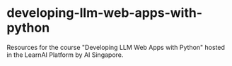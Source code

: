 # developing-llm-web-apps-with-python
Resources for the course "Developing LLM Web Apps with Python" hosted in the LearnAI Platform by AI Singapore.
